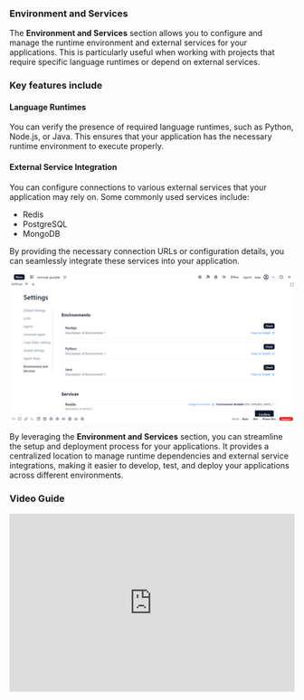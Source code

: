 ### Environment and Services

The **Environment and Services** section allows you to configure and manage the runtime environment and external services for your applications. This is particularly useful when working with projects that require specific language runtimes or depend on external services.

### Key features include

#### Language Runtimes
 You can verify the presence of required language runtimes, such as Python, Node.js, or Java. This ensures that your application has the necessary runtime environment to execute properly.

####  External Service Integration
  You can configure connections to various external services that your application may rely on. Some commonly used services include:
   - Redis
   - PostgreSQL
   - MongoDB

   By providing the necessary connection URLs or configuration details, you can seamlessly integrate these services into your application.


![EnvandServices](../../../../../../static/settings/appSettings/8.png)

By leveraging the **Environment and Services** section, you can streamline the setup and deployment process for your applications. It provides a centralized location to manage runtime dependencies and external service integrations, making it easier to develop, test, and deploy your applications across different environments.


### Video Guide

<iframe width="100%" height="315" src="https://www.youtube.com/embed/PVpBjQBxKFQ?si=EeSKBg4GLvTBY1PV" title="YouTube video player" frameborder="0" allow="accelerometer; autoplay; clipboard-write; encrypted-media; gyroscope; picture-in-picture; web-share" referrerpolicy="strict-origin-when-cross-origin" allowfullscreen></iframe>